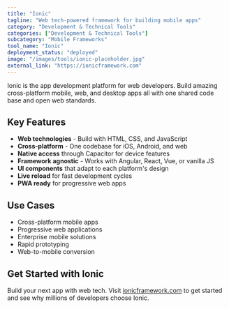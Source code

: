 ```yaml
---
title: "Ionic"
tagline: "Web tech-powered framework for building mobile apps"
category: "Development & Technical Tools"
categories: ["Development & Technical Tools"]
subcategory: "Mobile Frameworks"
tool_name: "Ionic"
deployment_status: "deployed"
image: "/images/tools/ionic-placeholder.jpg"
external_link: "https://ionicframework.com"
---
```

Ionic is the app development platform for web developers. Build amazing cross-platform mobile, web, and desktop apps all with one shared code base and open web standards.

## Key Features

- **Web technologies** - Build with HTML, CSS, and JavaScript
- **Cross-platform** - One codebase for iOS, Android, and web
- **Native access** through Capacitor for device features
- **Framework agnostic** - Works with Angular, React, Vue, or vanilla JS
- **UI components** that adapt to each platform's design
- **Live reload** for fast development cycles
- **PWA ready** for progressive web apps

## Use Cases

- Cross-platform mobile apps
- Progressive web applications
- Enterprise mobile solutions
- Rapid prototyping
- Web-to-mobile conversion

## Get Started with Ionic

Build your next app with web tech. Visit [ionicframework.com](https://ionicframework.com) to get started and see why millions of developers choose Ionic.
